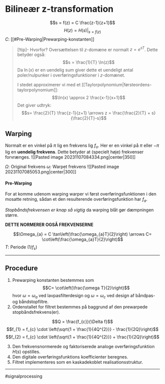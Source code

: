 # Bilineær z-transformation
$$s = f(z) = C \frac{z-1}{z+1}$$
$$H(z) = H(s)|_{s = f(z)}$$
$C$: [[#Pre-Warping|Prewarping-konstanten]]

>[!tip]- Hvorfor?
>Oversættelsen til $z$-domæne er normalt $z = e^{sT}$. Dette betyder også:
>$$s = \frac{1}{T} \ln(z)$$
>Da $\ln(x)$ er en uendelig sum giver dette et uendeligt antal poler/nulpunker i overføringsfunktioner i $z$-domænet.
>
>I stedet approximerer vi med et [[Taylorpolynomium|førsteordens-taylorpolynomium]]:
>$$\ln(x) \approx 2 \frac{x-1}{x+1}$$
>Det giver udtryk:
>$$s= \frac{2}{T} \frac{z-1}{z+1} \arrows z = \frac{\frac{2}{T} + s}{\frac{2}{T}-s}$$

## Warping
Normalt er  en vinkel på $\pi$ lig en frekvens lig $f_o$. Her er en vinkel på $\pi$ eller $-\pi$ lig en **uendelig frekvens**. Dette betyder at (specielt høje) frekvenser forvrænges.
![[Pasted image 20231107084334.png|center|350]]

$\Omega$: Original frekvens
$\omega$: Warpet frekvens
![[Pasted image 20231107085053.png|center|300]]

#### Pre-Warping
For at komme udenom warping warper vi først overføringsfunktionen i den mosatte retning, sådan et den resulterende overføringsfunktion har $f_{a}$.

*Stopbåndsfrekvensen er knap så vigtig* da warping blåt gør dæmpningen større.

**DETTE NORMERER OGSÅ FREKVENSERNE**

$$\Omega_{a} = C \tan\left(\frac{\omega_{a}T}{2}\right) \arrows C= \cot\left(\frac{\omega_{a}T}{2}\right)$$
$T$: Periode ($1/f_s$)


---
## Procedure
1. Prewarping konstanten bestemmes som
$$C= \cot\left(\frac{\omega T}{2}\right)$$
hvor $\omega = \omega_a$ ved lavpasfilterdesign og $\omega = \omega_{c}$ ved design af båndpas- og båndstopfiltre.
2. Ordenstallet for filtret bestemmes på baggrund af den prewarpede
stopbåndsfrekvens(er).

$$Q = \frac{f_{c}}{\Delta f}$$
$$f_{1} = f_{c} \cdot \left(\sqrt{1 + \frac{1}{4Q^{2}}} - \frac{1}{2Q}\right)$$
$$f_{2} = f_{c} \cdot \left(\sqrt{1 + \frac{1}{4Q^{2}}} + \frac{1}{2Q}\right)$$

3. Den frekvensnormerede og faktoriserede analoge overføringsfunktion $H(s)$ opstilles.
4. Den digitale overføringsfunktions koefficienter beregnes.
5. Filtret implementeres som en kaskadekoblet realisationsstruktur.

---
#signalprocessing
